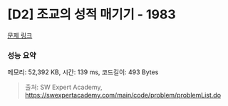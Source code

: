 # [D2] 조교의 성적 매기기 - 1983 

[문제 링크](https://swexpertacademy.com/main/code/problem/problemDetail.do?contestProbId=AV5PwGK6AcIDFAUq) 

### 성능 요약

메모리: 52,392 KB, 시간: 139 ms, 코드길이: 493 Bytes



> 출처: SW Expert Academy, https://swexpertacademy.com/main/code/problem/problemList.do